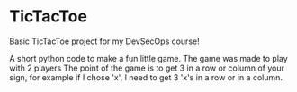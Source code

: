# TicTacToe
Basic TicTacToe project for my DevSecOps course!

A short python code to make a fun little game.
The game was made to play with 2 players
The point of the game is to get 3 in a row or column of your sign, for example if I chose 'x', I need to get 3 'x's in a row or in a column.
